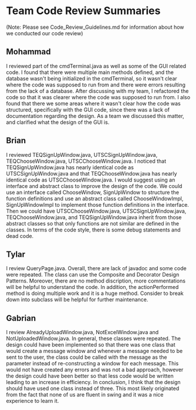 # Team Code Review Summaries

(Note: Please see Code_Review_Guidelines.md for information about how we conducted our code review)

## Mohammad

I reviewed part of the cmdTerminal.java as well as some of the GUI related code. I found that there were multiple main methods defined, and the database wasn't being initialized in the cmdTerminal, so it wasn't clear where the code was supposed to run from and there were errors resulting from the lack of a database. After discussing with my team, I refactored the code so that it was clearer where the code was supposed to run from. I also found that there we some areas where it wasn't clear how the code was structured, specifically with the GUI code, since there was a lack of documentation regarding the design. As a team we discussed this matter, and clarified what the design of the GUI is.

## Brian

I reviewed TEQSignUpWindow.java, UTSCSignUpWindow.java, TEQChooseWindow.java, UTSCChooseWindow.java. I noticed that TEQSignUpWindow.java has nearly identical code as UTSCSignUpWindow.java and that TEQChooseWindow.java has nearly identical code as UTSCChooseWindow.java. I would suggest using an interface and abstract class to improve the design of the code. We could use an interface called ChooseWindow, SignUpWindow to structure the function definitions and use an abstract class called ChooseWindowImpl, SignUpWindowImpl to implement those function definitions in the interface. Then we could have UTSCChooseWindow.java, UTSCSignUpWindow.java, TEQChooseWindow.java, and TEQSignUpWindow.java inherit from those abstract classes so that only functions are not similar are defined in the classes. In terms of the code style, there is some debug statements and dead code.          

## Tylar

I review QueryPage.java. Overall, there are lack of javadoc and some code were repeated. The class can use the Composite and Decorator Design Patterns. Moreover, there are no method discription, more commentations will be helpful to understand the code. In addition, the actionPerformed method is doing multiple work and it is a huge method. Consider to break down into subclass will be helpful for further maintenance.

## Gabrian 

I review AlreadyUploadWindow.java, NotExcelWindow.java and NotUploadedWindow.java. In general, these classes were repeated. The design could have been implemented so that there was one class that would create a message window and whenever a message needed to be sent to the user, the class could be called with the message as the parameter instead of re-constructing a window for each message. This would not have created any errors and was not a bad approach, however the design could have been better so that less code would be written leading to an increase in efficiency. In conclusion, I think that the design should have used one class instead of three. This most likely originated from the fact that none of us are fluent in swing and it was a nice experience to learn it.
